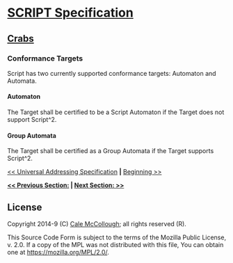 # [SCRIPT Specification](../readme.md)

## [Crabs](readme.md)

### Conformance Targets

Script has two currently supported conformance targets: Automaton and Automata.

#### Automaton

The Target shall be certified to be a Script Automaton if the Target does not support Script^2.

#### Group Automata

The Target shall be certified as a Group Automata if the Target supports Script^2.

[<< Universal Addressing Specification](universal_addressing_specification_rfc.md) **|** [Beginning >>](readme.md)

**[<< Previous Section:](./readme.md) | [Next Section: >>](./readme.md)**

## License

Copyright 2014-9 (C) [Cale McCollough](https://calemccollough.github.io); all rights reserved (R).

This Source Code Form is subject to the terms of the Mozilla Public License, v. 2.0. If a copy of the MPL was not distributed with this file, You can obtain one at <https://mozilla.org/MPL/2.0/>.
